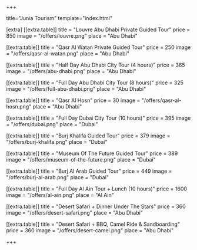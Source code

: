 +++

title="Junia Tourism"
template="index.html"

[extra]
[[extra.table]]
title = "Louvre Abu Dhabi Private Guided Tour"
price = 850
image = "/offers/louvre.png"
place = "Abu Dhabi"

[[extra.table]]
title = "Qasr Al Watan Private Guided Tour"
price = 250
image = "/offers/qasr-al-watan.png"
place = "Abu Dhabi"

[[extra.table]]
title = "Half Day Abu Dhabi City Tour (4 hours)"
price = 365
image = "/offers/abu-dhabi.png"
place = "Abu Dhabi"

[[extra.table]]
title = "Full Day Abu Dhabi City Tour (8 hours)"
price = 325
image = "/offers/full-abu-dhabi.png"
place = "Abu Dhabi"

[[extra.table]]
title = "Qasr Al Hosn"
price = 30
image = "/offers/qasr-al-hosn.png"
place = "Abu Dhabi"

[[extra.table]]
title = "Full Day Dubai City Tour (10 hours)"
price = 395
image = "/offers/dubai.png"
place = "Dubai"

[[extra.table]]
title = "Burj Khalifa Guided Tour"
price = 379
image = "/offers/burj-khalifa.png"
place = "Dubai"

[[extra.table]]
title = "Museum Of The Future Guided Tour"
price = 389
image = "/offers/museum-of-the-future.png"
place = "Dubai"

[[extra.table]]
title = "Burj Al Arab Guided Tour"
price = 449
image = "/offers/burj-al-arab.png"
place = "Dubai"

[[extra.table]]
title = "Full Day Al Ain Tour + Lunch (10 hours)"
price = 1600
image = "/offers/al-ain.png"
place = "Al Ain"

[[extra.table]]
title = "Desert Safari + Dinner Under The Stars"
price = 360
image = "/offers/desert-safari.png"
place = "Abu Dhabi"

[[extra.table]]
title = "Desert Safari + BBQ, Camel Ride & Sandboarding"
price = 360
image = "/offers/desert-camel.png"
place = "Abu Dhabi"

+++